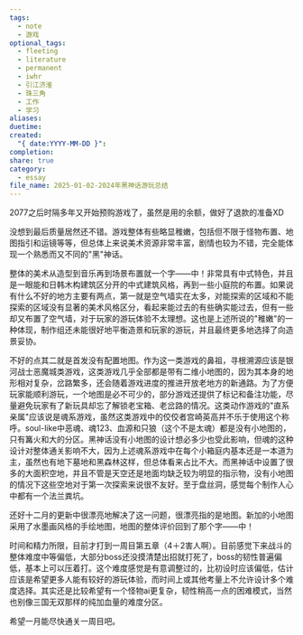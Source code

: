 ```yaml
---
tags:
  - note
  - 游戏
optional_tags:
  - fleeting
  - literature
  - permanent
  - iwhr
  - 引江济淮
  - 珠三角
  - 工作
  - 学习
aliases: 
duetime: 
created:
  "{ date:YYYY-MM-DD }": 
completion: 
share: true
category:
  - essay
file_name: 2025-01-02-2024年黑神话游玩总结
---
```

  
  
  
2077之后时隔多年又开始预购游戏了，虽然是用的余额，做好了退款的准备XD  
  
没想到最后质量居然还不错。游戏整体有些略显稚嫩，包括但不限于怪物布置、地图指引和运镜等等，但总体上来说美术资源非常丰富，剧情也较为不错，完全能体现一个熟悉而又不同的"黑"神话。  
  
整体的美术从造型到音乐再到场景布置就一个字——中！非常具有中式特色，并且是一眼能和日韩木构建筑区分开的中式建筑风格，再到一些小庭院的布置。如果说有什么不好的地方主要有两点，第一就是空气墙实在太多，对能探索的区域和不能探索的区域没有显著的美术风格区分，看起来能过去的有些确实能过去，但有一些却又布置了空气墙，对于玩家的游玩体验不太理想。这也是上述所说的"稚嫩"的一种体现，制作组还未能很好地平衡造景和玩家的游玩，并且最终更多地选择了向造景妥协。  
  
不好的点其二就是首发没有配置地图。作为这一类游戏的鼻祖，寻根溯源应该是银河战士恶魔城类游戏，这类游戏几乎全部都是带有二维小地图的，因为其本身的地形相对复杂，岔路繁多，还会随着游戏进度的推进开放老地方的新通路。为了方便玩家能顺利游玩，一个地图是必不可少的，部分游戏还提供了标记和备注功能，尽量避免玩家有了新玩具却忘了解锁老宝箱、老岔路的情况。这类动作游戏的"直系亲属"应该说是魂系游戏，虽然这类游戏中的佼佼者宫崎英高并不乐于使用这个称呼。soul-like中恶魂、魂123、血源和只狼（这个不是太魂）都是没有小地图的，只有篝火和大的分区。黑神话没有小地图的设计想必多少也受此影响，但魂的这种设计对整体通关影响不大，因为上述魂系游戏中在每个小箱庭内基本还是一本道为主，虽然也有地下墓地和黑森林这样，但总体看来占比不大。而黑神话中设置了很多的大面积空地，并且不管是天空还是地面均缺乏较为明显的指示物，没有小地图的情况下这些空地对于第一次探索来说很不友好。至于盘丝洞，感觉每个制作人心中都有一个法兰粪坑。  
  
还好十二月的更新中很漂亮地解决了这一问题，很漂亮指的是地图。新加的小地图采用了水墨画风格的手绘地图，地图的整体评价回到了那个字——中！  
  
时间和精力所限，目前才打到一周目第五章（4＋2害人啊）。目前感觉下来战斗的整体难度中等偏低，大部分boss还没摸清楚出招就打死了，boss的韧性普遍偏低，基本上可以压着打。这个难度感觉是有意调整过的，比初设时应该偏低，估计应该是希望更多人能有较好的游玩体验，而时间上或其他考量上不允许设计多个难度选择。其实还是比较希望有一个怪物ai更复杂，韧性稍高一点的困难模式，当然也别像三国无双那样的纯加血量的难度分区。  
  
希望一月能尽快通关一周目吧。